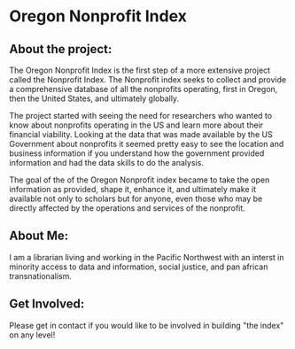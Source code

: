 # Oregon Nonprofit Index

## About the project:

The Oregon Nonprofit Index is the first step of a more extensive project called the Nonprofit Index.  The Nonprofit index seeks to collect and provide a comprehensive database of all the nonprofits operating, first in Oregon, then the United States, and ultimately globally.

The project started with seeing the need for researchers who wanted to know about nonprofits operating in the US and learn more about their financial viability.  Looking at the data that was made available by the US Government about nonprofits it seemed pretty easy to see the location and business information if you understand how the government provided information and had the data skills to do the analysis.  

The goal of the of the Oregon Nonprofit index became to take the open information as provided, shape it, enhance it, and ultimately make it available not only to scholars but for anyone, even those who may be directly affected by the operations and services of the nonprofit.  

## About Me:
I am a librarian living and working in the Pacific Northwest with an interst in minority access to data and information, social justice, and pan african transnationalism.

## Get Involved:
Please get in contact if you would like to be involved in building "the index" on any level!
